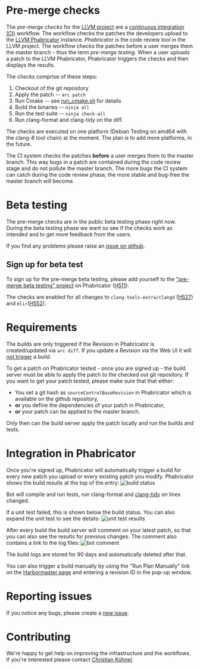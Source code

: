 # Pre-merge checks

The *pre-merge checks* for the [LLVM project](http://llvm.org/) are a [continuous integration (CI)](https://en.wikipedia.org/wiki/Continuous_integration) workflow. The workflow checks the patches the developers upload to the [LLVM Phabricator](https://reviews.llvm.org) instance. *Phabricator* is the code review tool in the LLVM project. The workflow checks the patches before a user merges them the master branch - thus the term *pre-merge testing*. When a user uploads a patch to the LLVM Phabricator, Phabricator triggers the checks and then displays the results. 

The *checks* comprise of these steps:

1. Checkout of the git repository
1. Apply the patch -- `arc patch`
1. Run Cmake -- see [run_cmake.sh](https://github.com/google/llvm-premerge-checks/blob/master/scripts/run_cmake.sh#L31) for details
1. Build the binaries -- `ninja all`
1. Run the test suite -- `ninja check-all`
1. Run clang-format and clang-tidy on the diff.

The checks are executed on one platform (Debian Testing on amd64 with the clang-8 tool chain) at the moment. The plan is to add more platforms, in the future.

The CI system checks the patches **before** a user merges them to the master branch. This way bugs in a patch are contained during the code review stage and do not pollute the master branch. The more bugs the CI system can catch during the code review phase, the more stable and bug-free the master branch will become.

# Beta testing

The pre-merge checks are in the public beta testing phase right now. During the beta testing phase we want so see if the checks work as intended and to get more feedback from the users.

If you find any problems please raise an [issue on github](https://github.com/google/llvm-premerge-checks/issues).

## Sign up for beta test

To sign up for the pre-merge beta testing, please add yourself to the ["pre-merge beta testing" project](https://reviews.llvm.org/project/members/78/) on Phabricator ([H511](https://reviews.llvm.org/H511)).

The checks are enabled for all changes to `clang-tools-extra/clangd` ([H527](https://reviews.llvm.org/H527)) and `mlir`([H552](https://reviews.llvm.org/H552)).

# Requirements

The builds are only triggered if the Revision in Phabricator is created/updated via `arc diff`. If you update a Revision via the Web UI it will [not trigger](https://secure.phabricator.com/Q447) a build.

To get a patch on Phabricator tested - once you are signed up - the build server must be able to apply the patch to the checked out git repository. If you want to get your patch tested, please make sure that that either:

* You set a git hash as `sourceControlBaseRevision` in Phabricator which is available on the github repository,
* **or** you define the dependencies of your patch in Phabricator, 
* **or** your patch can be applied to the master branch.

Only then can the build server apply the patch locally and run the builds and tests.

# Integration in Phabricator

Once you're signed up, Phabricator will automatically trigger a build for every new patch you upload or every existing patch you modify. Phabricator shows the build results at the top of the entry:
![build status](images/diff_detail.png)

Bot will compile and run tests, run clang-format and [clang-tidy](docs/clang_tidy.md) on lines changed. 

If a unit test failed, this is shown below the build status. You can also expand the unit test to see the details:
![unit test results](images/unit_tests.png)

After every build the build server will comment on your latest patch, so that you can also see the results for previous changes.
The comment also contains a link to the log files:
![bot comment](images/bot_comment.png)

The build logs are stored for 90 days and automatically deleted after that.

You can also trigger a build manually by using the "Run Plan Manually" link on the [Harbormaster page](https://reviews.llvm.org/harbormaster/plan/3/) and entering a revision ID in the pop-up window.

# Reporting issues

If you notice any bugs, please create a [new issue](https://github.com/google/llvm-premerge-checks/issues/new).

# Contributing

We're happy to get help on improving the infrastructure and the workflows. If you're interested please contact [Christian Kühnel](mailto:kuhnel@google.com).
